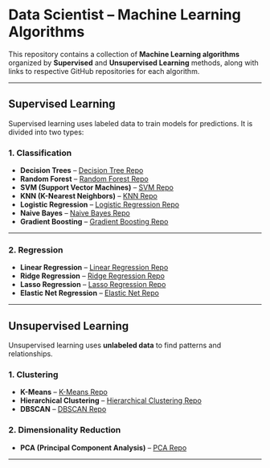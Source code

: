 # Data Scientist – Machine Learning Algorithms

This repository contains a collection of **Machine Learning algorithms** organized by **Supervised** and **Unsupervised Learning** methods, along with links to respective GitHub repositories for each algorithm.

---

## Supervised Learning

Supervised learning uses labeled data to train models for predictions. It is divided into two types:

### 1. Classification

- **Decision Trees** – [Decision Tree Repo](https://github.com/Digvijay4252/DecisionTree)
- **Random Forest** – [Random Forest Repo](https://github.com/Digvijay4252/RandomForest)
- **SVM (Support Vector Machines)** – [SVM Repo](https://github.com/Digvijay4252/SVM-Support-Vector-Machines-)
- **KNN (K-Nearest Neighbors)** – [KNN Repo](https://github.com/Digvijay4252/KNN)
- **Logistic Regression** – [Logistic Regression Repo](https://github.com/Digvijay4252/Logistic_Regression)
- **Naive Bayes** – [Naive Bayes Repo](https://github.com/Digvijay4252/Naive-Bayes)
- **Gradient Boosting** – [Gradient Boosting Repo](https://github.com/Digvijay4252/Gradient-Boosting)

---

### 2. Regression

- **Linear Regression** – [Linear Regression Repo](https://github.com/Digvijay4252/Linear-Regression)
- **Ridge Regression** – [Ridge Regression Repo](https://github.com/Digvijay4252/Ridge-Regression)
- **Lasso Regression** – [Lasso Regression Repo](https://github.com/Digvijay4252/Lasso-Regression)
- **Elastic Net Regression** – [Elastic Net Repo](https://github.com/Digvijay4252/Elastic-Net-Regression)

---

## Unsupervised Learning

Unsupervised learning uses **unlabeled data** to find patterns and relationships.

### 1. Clustering

- **K-Means** – [K-Means Repo](https://github.com/Digvijay4252/K-Means)
- **Hierarchical Clustering** – [Hierarchical Clustering Repo](https://github.com/Digvijay4252/Hierarchical-Clustering)
- **DBSCAN** – [DBSCAN Repo](https://github.com/Digvijay4252/DBSCAN)

### 2. Dimensionality Reduction

- **PCA (Principal Component Analysis)** – [PCA Repo](https://github.com/Digvijay4252/PCA)

---
